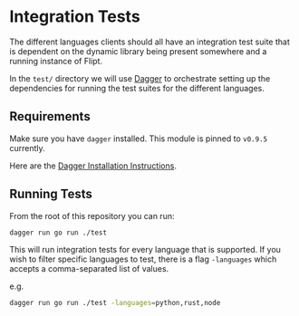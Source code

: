 # Integration Tests

The different languages clients should all have an integration test suite that is dependent on the dynamic library being present somewhere and a running instance of Flipt.

In the `test/` directory we will use [Dagger](https://dagger.io/) to orchestrate setting up the dependencies for running the test suites for the different languages.

## Requirements

Make sure you have `dagger` installed. This module is pinned to `v0.9.5` currently.

Here are the [Dagger Installation Instructions](https://docs.dagger.io/quickstart/729236/cli).

## Running Tests

From the root of this repository you can run:

```bash
dagger run go run ./test
```

This will run integration tests for every language that is supported. If you wish to filter specific languages to test, there is a flag `-languages` which accepts a comma-separated list of values.

e.g.

```bash
dagger run go run ./test -languages=python,rust,node
```
